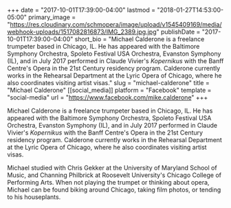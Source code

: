 +++
date = "2017-10-01T17:39:00-04:00"
lastmod = "2018-01-27T14:53:00-05:00"
primary_image = "https://res.cloudinary.com/schmopera/image/upload/v1545409169/media/webhook-uploads/1517082816873/IMG_2389.jpg.jpg"
publishDate = "2017-10-01T17:39:00-04:00"
short_bio = "Michael Calderone is a freelance trumpeter based in Chicago, IL. He has appeared with the Baltimore Symphony Orchestra, Spoleto Festival USA Orchestra, Evanston Symphony (IL), and in July 2017 performed in Claude Vivier&#039;s *Kopernikus* with the Banff Centre&#039;s Opera in the 21st Century residency program. Calderone currently works in the Rehearsal Department at the Lyric Opera of Chicago, where he also coordinates visiting artist visas."
slug = "michael-calderone"
title = "Michael Calderone"
[[social_media]]
platform = "Facebook"
template = "social-media"
url = "https://www.facebook.com/mike.calderone"
+++

Michael Calderone is a freelance trumpeter based in Chicago, IL. He has appeared with the Baltimore Symphony Orchestra, Spoleto Festival USA Orchestra, Evanston Symphony (IL), and in July 2017 performed in Claude Vivier's *Kopernikus* with the Banff Centre's Opera in the 21st Century residency program. Calderone currently works in the Rehearsal Department at the Lyric Opera of Chicago, where he also coordinates visiting artist visas. 

Michael studied with Chris Gekker at the University of Maryland School of Music, and Channing Philbrick at Roosevelt University's Chicago College of Performing Arts. When not playing the trumpet or thinking about opera, Michael can be found biking around Chicago, taking film photos, or tending to his houseplants. 
